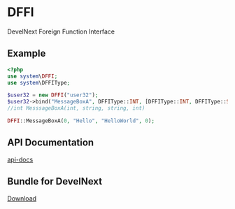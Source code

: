 # DFFI
DevelNext Foreign Function Interface


## Example

```php
<?php
use system\DFFI;
use system\DFFIType;

$user32 = new DFFI("user32");
$user32->bind("MessageBoxA", DFFIType::INT, [DFFIType::INT, DFFIType::STRING, DFFIType::STRING, DFFIType::INT]);
//int MesssageBoxA(int, string, string, int)

DFFI::MessageBoxA(0, "Hello", "HelloWorld", 0);
```

## API Documentation
[api-docs](api-docs/)

## Bundle for DevelNext
[Download](https://github.com/jphp-group/jphp-dffi-ext/releases/download/1.0.0/dn-dffi-bundle.dnbundle)
